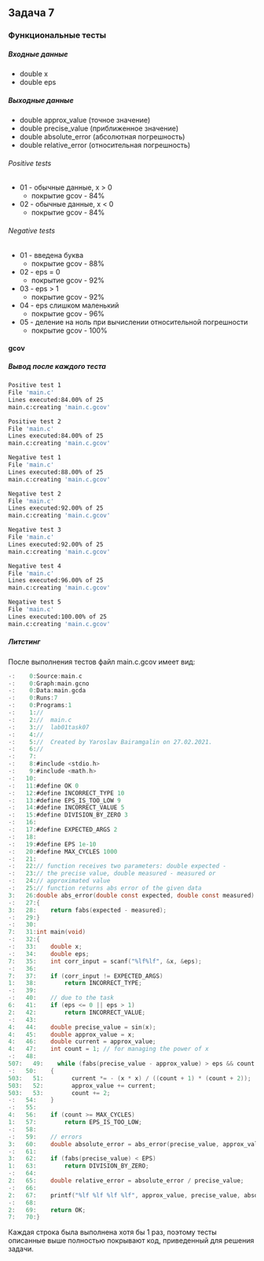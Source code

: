 ## Задача 7

### Функциональные тесты

##### Входные данные

- double x
- double eps

##### Выходные данные

- double approx_value (точное значение)
- double precise_value (приближенное значение)
- double absolute_error (абсолютная погрешность)
- double relative_error (относительная погрешность)

###### Positive tests

- 01 - обычные данные, x > 0
    - покрытие gcov - 84%
- 02 - обычные данные, x < 0
    - покрытие gcov - 84%

###### Negative tests

- 01 - введена буква
    - покрытие gcov - 88%
- 02 - eps = 0
    - покрытие gcov - 92%
- 03 - eps > 1
    - покрытие gcov - 92%
- 04 - eps слишком маленький
    - покрытие gcov - 96%
- 05 - деление на ноль при вычислении относительной погрешности
    - покрытие gcov - 100%

#### gcov
##### Вывод после каждого теста

```bash
Positive test 1
File 'main.c'
Lines executed:84.00% of 25
main.c:creating 'main.c.gcov'

Positive test 2
File 'main.c'
Lines executed:84.00% of 25
main.c:creating 'main.c.gcov'

Negative test 1
File 'main.c'
Lines executed:88.00% of 25
main.c:creating 'main.c.gcov'

Negative test 2
File 'main.c'
Lines executed:92.00% of 25
main.c:creating 'main.c.gcov'

Negative test 3
File 'main.c'
Lines executed:92.00% of 25
main.c:creating 'main.c.gcov'

Negative test 4
File 'main.c'
Lines executed:96.00% of 25
main.c:creating 'main.c.gcov'

Negative test 5
File 'main.c'
Lines executed:100.00% of 25
main.c:creating 'main.c.gcov'
```

##### Литстинг
После выполнения тестов файл main.c.gcov имеет вид:
```C
-:    0:Source:main.c
-:    0:Graph:main.gcno
-:    0:Data:main.gcda
-:    0:Runs:7
-:    0:Programs:1
-:    1://
-:    2://  main.c
-:    3://  lab01task07
-:    4://
-:    5://  Created by Yaroslav Bairamgalin on 27.02.2021.
-:    6://
-:    7:
-:    8:#include <stdio.h>
-:    9:#include <math.h>
-:   10:
-:   11:#define OK 0
-:   12:#define INCORRECT_TYPE 10
-:   13:#define EPS_IS_TOO_LOW 9
-:   14:#define INCORRECT_VALUE 5
-:   15:#define DIVISION_BY_ZERO 3
-:   16:
-:   17:#define EXPECTED_ARGS 2
-:   18:
-:   19:#define EPS 1e-10
-:   20:#define MAX_CYCLES 1000
-:   21:
-:   22:// function receives two parameters: double expected -
-:   23:// the precise value, double measured - measured or
-:   24:// approximated value
-:   25:// function returns abs error of the given data
3:   26:double abs_error(double const expected, double const measured)
-:   27:{
3:   28:    return fabs(expected - measured);
-:   29:}
-:   30:
7:   31:int main(void)
-:   32:{
-:   33:    double x;
-:   34:    double eps;
7:   35:    int corr_input = scanf("%lf%lf", &x, &eps);
-:   36:
7:   37:    if (corr_input != EXPECTED_ARGS)
1:   38:        return INCORRECT_TYPE;
-:   39:
-:   40:    // due to the task
6:   41:    if (eps <= 0 || eps > 1)
2:   42:        return INCORRECT_VALUE;
-:   43:
4:   44:    double precise_value = sin(x);
4:   45:    double approx_value = x;
4:   46:    double current = approx_value;
4:   47:    int count = 1; // for managing the power of x
-:   48:
507:   49:    while (fabs(precise_value - approx_value) > eps && count <= MAX_CYCLES)
-:   50:    {
503:   51:        current *= - (x * x) / ((count + 1) * (count + 2));
503:   52:        approx_value += current;
503:   53:        count += 2;
-:   54:    }
-:   55:
4:   56:    if (count >= MAX_CYCLES)
1:   57:        return EPS_IS_TOO_LOW;
-:   58:
-:   59:    // errors
3:   60:    double absolute_error = abs_error(precise_value, approx_value);
-:   61:
3:   62:    if (fabs(precise_value) < EPS)
1:   63:        return DIVISION_BY_ZERO;
-:   64:
2:   65:    double relative_error = absolute_error / precise_value;
-:   66:
2:   67:    printf("%lf %lf %lf %lf", approx_value, precise_value, absolute_error, relative_error);
-:   68:
2:   69:    return OK;
7:   70:}

```

Каждая строка была выполнена хотя бы 1 раз, поэтому тесты описанные выше
полностью покрывают код, приведенный для решения задачи.
